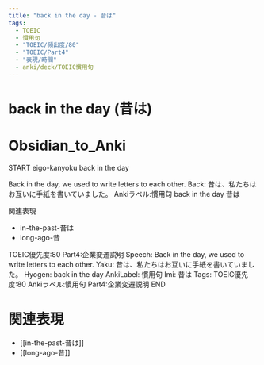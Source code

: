 ```yaml
---
title: "back in the day - 昔は"
tags:
  - TOEIC
  - 慣用句
  - "TOEIC/頻出度/80"
  - "TOEIC/Part4"
  - "表現/時間"
  - anki/deck/TOEIC慣用句
---
```


# back in the day (昔は)

# Obsidian_to_Anki
START
eigo-kanyoku
back in the day

Back in the day, we used to write letters to each other.
Back:
昔は、私たちはお互いに手紙を書いていました。
Ankiラベル:慣用句
back in the day
昔は

関連表現
- in-the-past-昔は
- long-ago-昔

TOEIC優先度:80
Part4:企業変遷説明
Speech: Back in the day, we used to write letters to each other.
Yaku: 昔は、私たちはお互いに手紙を書いていました。
Hyogen: back in the day
AnkiLabel: 慣用句
Imi: 昔は
Tags: TOEIC優先度:80 Ankiラベル:慣用句 Part4:企業変遷説明
END

# 関連表現
- [[in-the-past-昔は]]
- [[long-ago-昔]]
